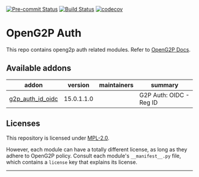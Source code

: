 
<!-- /!\ Non OCA Context : Set here the badge of your runbot / runboat instance. -->
[![Pre-commit Status](https://github.com/OpenG2P/openg2p-auth/actions/workflows/pre-commit.yml/badge.svg?branch=15.0-1.1.0)](https://github.com/OpenG2P/openg2p-auth/actions/workflows/pre-commit.yml?query=branch%3A15.0-1.1.0)
[![Build Status](https://github.com/OpenG2P/openg2p-auth/actions/workflows/test.yml/badge.svg?branch=15.0-1.1.0)](https://github.com/OpenG2P/openg2p-auth/actions/workflows/test.yml?query=branch%3A15.0-1.1.0)
[![codecov](https://codecov.io/gh/OpenG2P/openg2p-auth/branch/15.0-1.1.0/graph/badge.svg)](https://codecov.io/gh/OpenG2P/openg2p-auth)
<!-- /!\ Non OCA Context : Set here the badge of your translation instance. -->

<!-- /!\ do not modify above this line -->

# OpenG2P Auth

This repo contains openg2p auth related modules. Refer to [OpenG2P Docs](https://docs.openg2p.org/v/1.1).

<!-- /!\ do not modify below this line -->

<!-- prettier-ignore-start -->

[//]: # (addons)

Available addons
----------------
addon | version | maintainers | summary
--- | --- | --- | ---
[g2p_auth_id_oidc](g2p_auth_id_oidc/) | 15.0.1.1.0 |  | G2P Auth: OIDC - Reg ID

[//]: # (end addons)

<!-- prettier-ignore-end -->

## Licenses

This repository is licensed under [MPL-2.0](LICENSE).

However, each module can have a totally different license, as long as they adhere to OpenG2P
policy. Consult each module's `__manifest__.py` file, which contains a `license` key
that explains its license.

----
<!-- /!\ Non OCA Context : Set here the full description of your organization. -->
